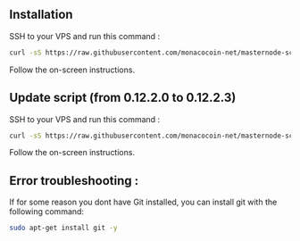 ## Installation

SSH to your VPS and run this command :

```bash
curl -sS https://raw.githubusercontent.com/monacocoin-net/masternode-script-monoeci/master/install.sh | bash
```

Follow the on-screen instructions.


## Update script (from 0.12.2.0 to 0.12.2.3)

SSH to your VPS and run this command :

```bash
curl -sS https://raw.githubusercontent.com/monacocoin-net/masternode-script-monoeci/master/update_12_2_0_to_12_2_3.sh | bash
```

Follow the on-screen instructions.

## Error troubleshooting : 
If for some reason you dont have Git installed, you can install git with the following command:

```bash
sudo apt-get install git -y
```
